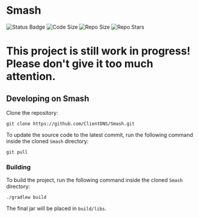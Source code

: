 # Smash
![Status Badge](https://img.shields.io/github/actions/workflow/status/ClientDNS/Smash/build.yml?branch=master&style=for-the-badge)
![Code Size](https://img.shields.io/github/languages/code-size/ClientDNS/Smash?style=for-the-badge)
![Repo Size](https://img.shields.io/github/repo-size/ClientDNS/Smash?style=for-the-badge)
![Repo Stars](https://img.shields.io/github/stars/ClientDNS/Smash?style=for-the-badge)

# This project is still work in progress! <br>Please don't give it too much attention.</br>

## Developing on Smash

Clone the repository:

```shell
git clone https://github.com/ClientDNS/Smash.git
```

To update the source code to the latest commit, run the following command inside the cloned `Smash` directory:

```shell
git pull
```

### Building

To build the project, run the following command inside the cloned `Smash` directory:

```shell
./gradlew build
```

The final jar will be placed in `build/libs`.
